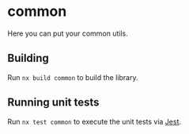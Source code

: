 # common

Here you can put your common utils.

## Building

Run `nx build common` to build the library.

## Running unit tests

Run `nx test common` to execute the unit tests via [Jest](https://jestjs.io).
